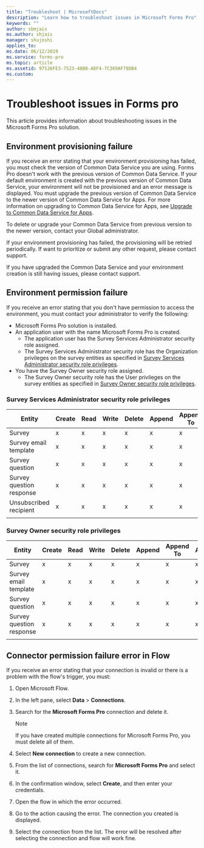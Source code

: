 ```yaml
---
title: "Troubleshoot | MicrosoftDocs"
description: "Learn how to troubleshoot issues in Microsoft Forms Pro"
keywords: ""
author: sbmjais
ms.author: shjais
manager: shujoshi
applies_to: 
ms.date: 06/12/2019
ms.service: forms-pro
ms.topic: article
ms.assetid: 97526FE3-7523-48B0-A8F4-7C369AF78DB4
ms.custom: 
---
```


# Troubleshoot issues in Forms pro

This article provides information about troubleshooting issues in the Microsoft Forms Pro solution.

## Environment provisioning failure

If you receive an error stating that your environment provisioning has failed, you must check the version of Common Data Service you are using. Forms Pro doesn't work with the previous version of Common Data Service. If your default environment is created with the previous version of Common Data Service, your environment will not be provisioned and an error message is displayed. You must upgrade the previous version of Common Data Service to the newer version of Common Data Service for Apps. For more information on upgrading to Common Data Service for Apps, see [Upgrade to Common Data Service for Apps](https://docs.microsoft.com/en-us/common-data-service/upgradecds/introduction-upgrade-cds).

To delete or upgrade your Common Data Service from previous version to the newer version, contact your Global administrator. 

If your environment provisioning has failed, the provisioning will be retried periodically. If want to prioritize or submit any other request, please contact support.

If you have upgraded the Common Data Service and your environment creation is still having issues, please contact support.

## Environment permission failure

If you receive an error stating that you don't have permission to access the environment, you must contact your administrator to verify the following:

- Microsoft Forms Pro solution is installed.
- An application user with the name Microsoft Forms Pro is created.
    - The application user has the Survey Services Administrator security role assigned.
    - The Survey Services Administrator security role has the Organization privileges on the survey entities as specified in [Survey Services Administrator security role privileges](#survey-services-administrator-security-role-privileges).
- You have the Survey Owner security role assigned.
    - The Survey Owner security role has the User privileges on the survey entities as specified in [Survey Owner security role privileges](#survey-owner-security-role-privileges).

### Survey Services Administrator security role privileges

|Entity|Create|Read|Write|Delete|Append|Append To|Assign|Share|
|------|------|----|-----|------|------|---------|------|-----|
|Survey|x|x|x|x|x|x|x|x|
|Survey email template|x|x|x|x|x|x|x|x|
|Survey question|x|x|x|x|x|x|x|x|
|Survey question response|x|x|x|x|x|x|x|x|
|Unsubscribed recipient|x|x|x|x|x|x|x|x|
||||||||||

### Survey Owner security role privileges

|Entity|Create|Read|Write|Delete|Append|Append To|Assign|Share|
|------|------|----|-----|------|------|---------|------|-----|
|Survey|x|x|x|x|x|x|x|x|
|Survey email template|x|x|x|x|x|x|x|x|
|Survey question|x|x|x|x|x|x|x|x|
|Survey question response|x|x|x|x|x|x|x|x|
||||||||||

## Connector permission failure error in Flow

If you receive an error stating that your connection is invalid or there is a problem with the flow's trigger, you must:

1. Open Microsoft Flow.

2. In the left pane, select **Data** > **Connections**.

3. Search for the **Microsoft Forms Pro** connection and delete it.

    > [!NOTE]
    > If you have created multiple connections for Microsoft Forms Pro, you must delete all of them.

4. Select **New connection** to create a new connection.

5. From the list of connections, search for **Microsoft Forms Pro** and select it.

6. In the confirmation window, select **Create**, and then enter your credentials.

7. Open the flow in which the error occurred.

8. Go to the action causing the error. The connection you created is displayed.

9. Select the connection from the list. The error will be resolved after selecting the connection and flow will work fine.

